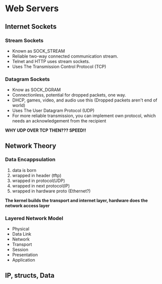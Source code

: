 # Web Servers

## Internet Sockets

### Stream Sockets
 - Known as SOCK_STREAM
 - Reliable two-way connected communication stream.
 - Telnet and HTTP uses stream sockets.
 - Uses The Transmission Control Protocol (TCP)

### Datagram Sockets
 - Know as SOCK_DGRAM
 - Connectionless, potential for dropped packets, one way. 
 - DHCP, games, video, and audio use this (Dropped packets aren't end of world)
 - Uses The User Datagram Protocol (UDP)
 - For more reliable transmission, you can implement own protocol, 
   which needs an acknowledgement from the recipient

**WHY UDP OVER TCP THEN??? SPEED!!**

## Network Theory

### Data Encappsulation
 1. data is born
 2. wrapped in header (tftp)
 3. wrapped in protocol(UDP)
 4. wrapped in next protocol(IP)
 5. wrapped in hardware proto (Ethernet?)

**The kernel builds the transport and internet layer, hardware does the network access layer**

### Layered Network Model
 - Physical
 - Data Link
 - Network 
 - Transport
 - Session
 - Presentation
 - Application

## IP, structs, Data

